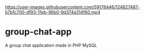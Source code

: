 

https://user-images.githubusercontent.com/59178446/124827487-b7b1c700-df93-11eb-96b0-9d374a314f60.mp4

# group-chat-app
A group chat application made in PHP MySQL

